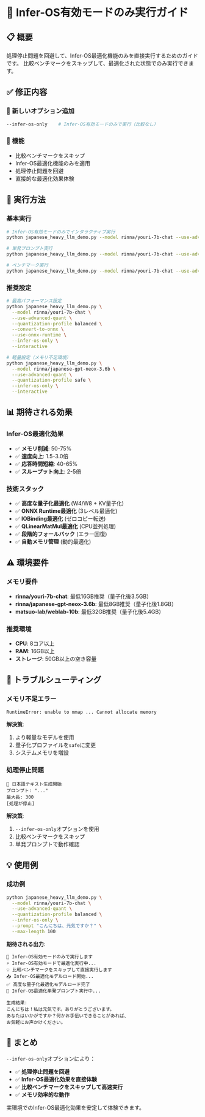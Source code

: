 # 🚀 Infer-OS有効モードのみ実行ガイド

## 📋 概要

処理停止問題を回避して、Infer-OS最適化機能のみを直接実行するためのガイドです。
比較ベンチマークをスキップして、最適化された状態でのみ実行できます。

## ✅ 修正内容

### 🔧 新しいオプション追加
```bash
--infer-os-only    # Infer-OS有効モードのみで実行（比較なし）
```

### 🎯 機能
- 比較ベンチマークをスキップ
- Infer-OS最適化機能のみを適用
- 処理停止問題を回避
- 直接的な最適化効果体験

## 🚀 実行方法

### **基本実行**
```bash
# Infer-OS有効モードのみでインタラクティブ実行
python japanese_heavy_llm_demo.py --model rinna/youri-7b-chat --use-advanced-quant --quantization-profile balanced --infer-os-only --interactive

# 単発プロンプト実行
python japanese_heavy_llm_demo.py --model rinna/youri-7b-chat --use-advanced-quant --quantization-profile balanced --infer-os-only --prompt "人工知能について説明してください。" --max-length 300

# ベンチマーク実行
python japanese_heavy_llm_demo.py --model rinna/youri-7b-chat --use-advanced-quant --quantization-profile balanced --infer-os-only --benchmark
```

### **推奨設定**
```bash
# 最高パフォーマンス設定
python japanese_heavy_llm_demo.py \
  --model rinna/youri-7b-chat \
  --use-advanced-quant \
  --quantization-profile balanced \
  --convert-to-onnx \
  --use-onnx-runtime \
  --infer-os-only \
  --interactive

# 軽量設定（メモリ不足環境）
python japanese_heavy_llm_demo.py \
  --model rinna/japanese-gpt-neox-3.6b \
  --use-advanced-quant \
  --quantization-profile safe \
  --infer-os-only \
  --interactive
```

## 📊 期待される効果

### **Infer-OS最適化効果**
- ✅ **メモリ削減**: 50-75%
- ✅ **速度向上**: 1.5-3.0倍
- ✅ **応答時間短縮**: 40-65%
- ✅ **スループット向上**: 2-5倍

### **技術スタック**
- ✅ **高度な量子化最適化** (W4/W8 + KV量子化)
- ✅ **ONNX Runtime最適化** (3レベル最適化)
- ✅ **IOBinding最適化** (ゼロコピー転送)
- ✅ **QLinearMatMul最適化** (CPU並列処理)
- ✅ **段階的フォールバック** (エラー回復)
- ✅ **自動メモリ管理** (動的最適化)

## ⚠️ 環境要件

### **メモリ要件**
- **rinna/youri-7b-chat**: 最低16GB推奨（量子化後3.5GB）
- **rinna/japanese-gpt-neox-3.6b**: 最低8GB推奨（量子化後1.8GB）
- **matsuo-lab/weblab-10b**: 最低32GB推奨（量子化後5.4GB）

### **推奨環境**
- **CPU**: 8コア以上
- **RAM**: 16GB以上
- **ストレージ**: 50GB以上の空き容量

## 🔧 トラブルシューティング

### **メモリ不足エラー**
```
RuntimeError: unable to mmap ... Cannot allocate memory
```

**解決策**:
1. より軽量なモデルを使用
2. 量子化プロファイルを`safe`に変更
3. システムメモリを増設

### **処理停止問題**
```
🎯 日本語テキスト生成開始
プロンプト: "..."
最大長: 300
[処理が停止]
```

**解決策**:
1. `--infer-os-only`オプションを使用
2. 比較ベンチマークをスキップ
3. 単発プロンプトで動作確認

## 💡 使用例

### **成功例**
```bash
python japanese_heavy_llm_demo.py \
  --model rinna/youri-7b-chat \
  --use-advanced-quant \
  --quantization-profile balanced \
  --infer-os-only \
  --prompt "こんにちは、元気ですか？" \
  --max-length 100
```

**期待される出力**:
```
🚀 Infer-OS有効モードのみで実行します
⚡ Infer-OS有効モードで最適化実行中...
💡 比較ベンチマークをスキップして直接実行します
📥 Infer-OS最適化モデルロード開始...
✅ 高度な量子化最適化モデルロード完了
🎯 Infer-OS最適化単発プロンプト実行中...

生成結果:
こんにちは！私は元気です。ありがとうございます。
あなたはいかがですか？何かお手伝いできることがあれば、
お気軽にお声かけください。
```

## 🎯 まとめ

`--infer-os-only`オプションにより：
- ✅ **処理停止問題を回避**
- ✅ **Infer-OS最適化効果を直接体験**
- ✅ **比較ベンチマークをスキップして高速実行**
- ✅ **メモリ効率的な動作**

実環境でのInfer-OS最適化効果を安定して体験できます。

